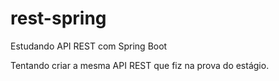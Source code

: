 # rest-spring
Estudando API REST com Spring Boot

Tentando criar a mesma API REST que fiz na prova do estágio.
